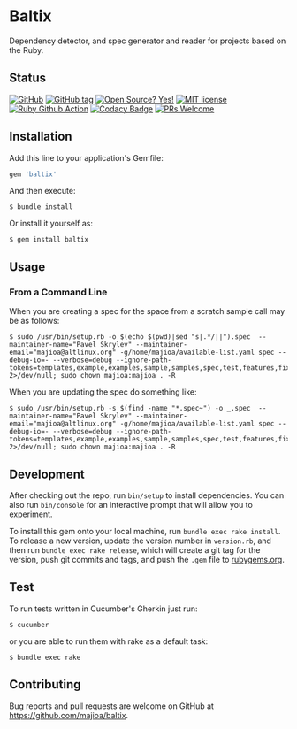 # Baltix

Dependency detector, and spec generator and reader for projects based on the Ruby.

## Status

[![GitHub](http://img.shields.io/badge/github-majioa/baltix-blue.svg)](http://github.com/majioa/baltix)
[![GitHub tag](https://img.shields.io/github/tag/majioa/baltix.svg)](https://github.com/majioa/baltix/tags/)
[![Open Source? Yes!](https://badgen.net/badge/Open%20Source%20%3F/Yes%21/blue?icon=github)](https://github.com/majioa/baltix)
[![MIT license](https://img.shields.io/badge/License-MIT-blue.svg)](LICENSE)
[![Ruby Github Action](https://github.com/majioa/baltix/actions/workflows/ruby.yml/badge.svg)](https://github.com/majioa/baltix/actions/workflows/ruby.yml)
[![Codacy Badge](https://app.codacy.com/project/badge/Grade/a1d8e09e34cc43c68cade0c196463c57)](https://www.codacy.com/gh/majioa/baltix/dashboard?utm_source=github.com&amp;utm_medium=referral&amp;utm_content=majioa/baltix&amp;utm_campaign=Badge_Grade)
[![PRs Welcome](https://img.shields.io/badge/PRs-welcome-brightgreen.svg?style=flat-square)](https://github.com/majioa/baltix/pulls)

## Installation

Add this line to your application's Gemfile:

```ruby
gem 'baltix'
```

And then execute:

    $ bundle install

Or install it yourself as:

    $ gem install baltix

## Usage

### From a Command Line

When you are creating a spec for the space from a scratch sample call may be as follows:

    $ sudo /usr/bin/setup.rb -o $(echo $(pwd)|sed "s|.*/||").spec  --maintainer-name="Pavel Skrylev" --maintainer-email="majioa@altlinux.org" -g/home/majioa/available-list.yaml spec --debug-io=- --verbose=debug --ignore-path-tokens=templates,example,examples,sample,samples,spec,test,features,fixtures,doc,docs,contrib,demo,acceptance,conformance,myapp,website,benchmarks,benchmark,gemfiles,misc,steep  2>/dev/null; sudo chown majioa:majioa . -R

When you are updating the spec do something like:

    $ sudo /usr/bin/setup.rb -s $(find -name "*.spec~") -o _.spec  --maintainer-name="Pavel Skrylev" --maintainer-email="majioa@altlinux.org" -g/home/majioa/available-list.yaml spec --debug-io=- --verbose=debug --ignore-path-tokens=templates,example,examples,sample,samples,spec,test,features,fixtures,doc,docs,contrib,demo,acceptance,conformance,myapp,website,benchmarks,benchmark,gemfiles,misc,steep  2>/dev/null; sudo chown majioa:majioa . -R


## Development

After checking out the repo, run `bin/setup` to install dependencies. You can also run `bin/console` for an interactive prompt that will allow you to experiment.

To install this gem onto your local machine, run `bundle exec rake install`. To release a new version, update the version number in `version.rb`, and then run `bundle exec rake release`, which will create a git tag for the version, push git commits and tags, and push the `.gem` file to [rubygems.org](https://rubygems.org).

## Test

To run tests written in Cucumber's Gherkin just run:

    $ cucumber

or you are able to run them with rake as a default task:

    $ bundle exec rake

## Contributing

Bug reports and pull requests are welcome on GitHub at https://github.com/majioa/baltix.

